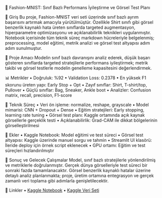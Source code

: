 👕 Fashion-MNIST: Sınıf Bazlı Performans İyileştirme ve Görsel Test Planı

📌 Giriş
Bu proje, Fashion-MNIST veri seti üzerinde sınıf bazlı ayrım başarısını artırmak amacıyla yürütülmüştür. Özellikle Shirt sınıfı gibi görsel benzerlik kaynaklı hata üreten sınıflarda targeted augmentasyon, hiperparametre optimizasyonu ve açıklanabilirlik teknikleri uygulanmıştır. Notebook içerisinde tüm teknik süreç markdown hücreleriyle belgelenmiş; preprocessing, model eğitimi, metrik analizi ve görsel test altyapısı adım adım sunulmuştur.

🎯 Proje Amacı
Modelin sınıf bazlı davranışını analiz ederek, düşük başarı gösteren sınıflarda targeted stratejilerle performans iyileştirmek; metrik takibi ve görsel testlerle modelin genelleme kapasitesini değerlendirmek.

📊 Metrikler
• 	Doğruluk: %92
• 	Validation Loss: 0.2378
• 	En yüksek F1 skorunu üreten yapı: Early Stop + Opt
• 	Zayıf sınıflar: Shirt, T-shirt/top, Pullover
• 	Güçlü sınıflar: Bag, Sneaker, Ankle boot
• 	Analizler: Confusion matrix, recall, precision, F1-score

🧪 Teknik Süreç
• 	Veri ön işleme: normalize, reshape, grayscale
• 	Model mimarisi: CNN + Dropout + Dense
• 	Eğitim stratejileri: Early stopping, learning rate tuning
• 	Görsel test planı: Kaggle ortamında açık kaynak görsellerle gerçeklik testi
• 	Açıklanabilirlik: Grad-CAM ile dikkat bölgelerinin görselleştirilmesi

🧩 Ekler
• 	Kaggle Notebook: Model eğitimi ve test süreci
• 	Görsel test altyapısı: Kaggle üzerinde manuel sorgu ve tahmin
• 	Streamlit UI klasörü: İleride deploy için örnek script eklenecek
• 	GPU ortamı: Eğitim ve test süreçleri hızlandırılmıştır

🚀 Sonuç ve Gelecek Çalışmalar
Model, sınıf bazlı stratejilerle yönlendirilmiş ve metriklerle doğrulanmıştır. Gerçek dünya görselleriyle test süreci bir sonraki fazda tamamlanacaktır. Görsel benzerlik kaynaklı hatalar üzerine detaylı analiz planlanmakta; proje, üretim ortamına entegrasyon ve gerçek zamanlı veri toplama gibi adımlarla genişletilecektir.

🔗 Linkler
• 	[Kaggle Notebook](https://www.kaggle.com/code/asli77/fashiontune)
• 	[Kaggle Veri Seti](https://www.kaggle.com/datasets/zalando-research/fashionmnist)
